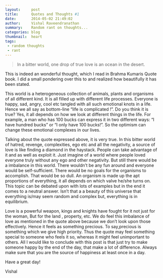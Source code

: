 ```yaml
---
layout:     post
title:      Quotes and Thoughts #1
date:       2014-05-02 21:49:02
author:     Vishal Raveendranathan
summary:    Random rant on thoughts...
categories: blog
thumbnail:  heart
tags:
 - random thoughts
 - rant
---
```



> In a bitter world, one drop of true love is an ocean in the desert.

This is indeed an wonderful thought, which I read in Brahma Kumaris Quote book. I did a small pondering over this to and realized how beautifully it has been stated.

This world is a heterogeneous collection of animals, plants and organisms of all different kind. It is all filled up with different life processes. Everyone is happy, sad, angry, cool etc tangled with all such emotional knots in a life. Hence we all say as bottom-line “life is complicated !”. Do you think it is true? Yes, it all depends on how we look at different things in the life. For example, a man who has 100 bucks can express it in two different ways: “I have hundred bucks” or “I only have 100 bucks!”. So the optimism can change these emotional complexes in our lives.

Talking about the quote expressed above, it is very true. In this bitter world of hatred, revenge, complexities, ego etc and all the negativity, a source of love is like finding a diamond in the haystack. People can take advantage of it and as well as exploit it. Just imagine of a world where people loved everyone truly without any ego and other negativity. But still there would be a imbalance in this world. There wouldn’t be any fun around and everyone would be self-sufficient. There would be no goals for the organisms to accomplish. That would be so dull. An organism is made up the apt proportions of everything, it all depends on which valve he/she turns on. This topic can be debated upon with lots of examples but in the end it comes to a neutral answer. Isn’t that a a beauty of this universe that everything is/may seem random and complex but, everything is in equilibrium.

Love is a powerful weapon, kings and knights have fought for it not just for the woman, But for the land , property, etc. We do feel this imbalance of love as mentioned in the quote above because we don’t look upon those effectively. Hence it feels as something precious. To say,precious is something which we give high priority. Thus the quote may feel something special to someone who feels it so, whereas it might feel unimportant to others. All I would like to conclude with this post is that just try to make someone happy by the end of the day, that make a lot of difference. Always make sure that you are the source of happiness at least once in a day.

Have a great day!

Vishal
